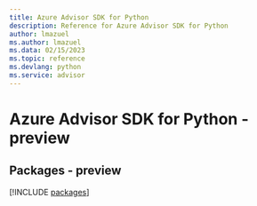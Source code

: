 ```yaml
---
title: Azure Advisor SDK for Python
description: Reference for Azure Advisor SDK for Python
author: lmazuel
ms.author: lmazuel
ms.data: 02/15/2023
ms.topic: reference
ms.devlang: python
ms.service: advisor
---
```

# Azure Advisor SDK for Python - preview
## Packages - preview
[!INCLUDE [packages](advisor-index.md)]